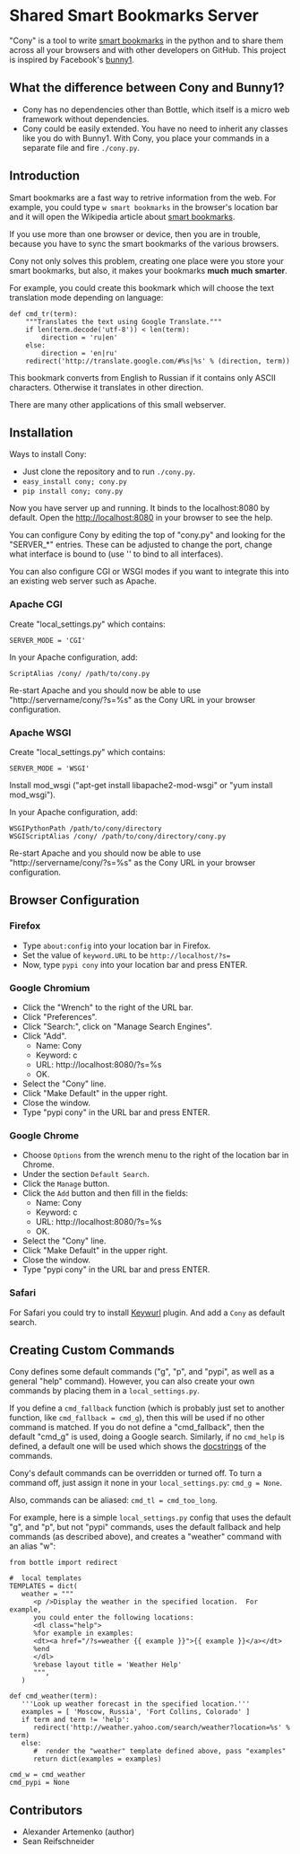 Shared Smart Bookmarks Server
=============================

"Cony" is a tool to write [smart bookmarks][smart-bm] in the python and
to share them across all your browsers and with other developers
on GitHub. This project is inspired by Facebook's [bunny1][].

What the difference between Cony and Bunny1?
--------------------------------------------

* Cony has no dependencies other than Bottle, which itself is a
  micro web framework without dependencies.
* Cony could be easily extended. You have no need to inherit any classes like
  you do with Bunny1. With Cony, you place your commands in a separate
  file and fire `./cony.py`.

Introduction
------------

Smart bookmarks are a fast way to retrive information from the web.
For example, you could type `w smart bookmarks` in the browser's
location bar and it will open the Wikipedia article about
[smart bookmarks][smart-bm].

If you use more than one browser or device, then you are in trouble,
because you have to sync the smart bookmarks of the various browsers.

Cony not only solves this problem, creating one place were you store your
smart bookmarks, but also, it makes your bookmarks **much** **much**
**smarter**.

For example, you could create this bookmark which will choose the
text translation mode depending on language:

    def cmd_tr(term):
        """Translates the text using Google Translate."""
        if len(term.decode('utf-8')) < len(term):
            direction = 'ru|en'
        else:
            direction = 'en|ru'
        redirect('http://translate.google.com/#%s|%s' % (direction, term))

This bookmark converts from English to Russian if it contains only ASCII
characters.  Otherwise it translates in other direction.

There are many other applications of this small webserver.


Installation
------------

Ways to install Cony:

* Just clone the repository and to run `./cony.py`.
* `easy_install cony; cony.py`
* `pip install cony; cony.py`

Now you have server up and running. It binds to the localhost:8080 by
default. Open the <http://localhost:8080> in your browser to see the help.

You can configure Cony by editing the top of "cony.py" and looking for the
"SERVER_*" entries.  These can be adjusted to change the port, change what
interface is bound to (use '' to bind to all interfaces).

You can also configure CGI or WSGI modes if you want to integrate this into
an existing web server such as Apache.

### Apache CGI

Create "local_settings.py" which contains:

    SERVER_MODE = 'CGI'

In your Apache configuration, add:

    ScriptAlias /cony/ /path/to/cony.py

Re-start Apache and you should now be able to use
"http://servername/cony/?s=%s" as the Cony URL in your browser
configuration.

### Apache WSGI

Create "local_settings.py" which contains:

    SERVER_MODE = 'WSGI'

Install mod_wsgi ("apt-get install libapache2-mod-wsgi" or "yum install
mod_wsgi").

In your Apache configuration, add:

    WSGIPythonPath /path/to/cony/directory
    WSGIScriptAlias /cony/ /path/to/cony/directory/cony.py

Re-start Apache and you should now be able to use
"http://servername/cony/?s=%s" as the Cony URL in your browser
configuration.

Browser Configuration
---------------------

### Firefox

* Type `about:config` into your location bar in Firefox.
* Set the value of `keyword.URL` to be `http://localhost/?s=`
* Now, type `pypi cony` into your location bar and press ENTER.

### Google Chromium

* Click the "Wrench" to the right of the URL bar.
* Click "Preferences".
* Click "Search:", click on "Manage Search Engines".
* Click "Add".
   * Name: Cony
   * Keyword: c
   * URL: http://localhost:8080/?s=%s
   * OK.
* Select the "Cony" line.
* Click "Make Default" in the upper right.
* Close the window.
* Type "pypi cony" in the URL bar and press ENTER.


### Google Chrome

* Choose `Options` from the wrench menu to the right of the
location bar in Chrome.
* Under the section `Default Search`.
* Click the `Manage` button.
* Click the `Add` button and then fill in the fields:
   * Name: Cony
   * Keyword: c
   * URL: http://localhost:8080/?s=%s
   * OK.
* Select the "Cony" line.
* Click "Make Default" in the upper right.
* Close the window.
* Type "pypi cony" in the URL bar and press ENTER.

### Safari

For Safari you could try to install [Keywurl][] plugin. And add a `Cony`
as default search.

Creating Custom Commands
------------------------

Cony defines some default commands ("g", "p", and "pypi", as well as a
general "help" command).  However, you can also create your own commands
by placing them in a `local_settings.py`.

If you define a `cmd_fallback` function (which is probably just set to
another function, like `cmd_fallback = cmd_g`), then this will be used if
no other command is matched. If you do not define a "cmd_fallback", then
the default "cmd_g" is used, doing a Google search. Similarly, if no
`cmd_help` is defined, a default one will be used which shows the
[docstrings][] of the commands.

Cony's default commands can be overridden or turned off. To turn a command
off, just assign it none in your `local_settings.py`: `cmd_g = None`.

Also, commands can be aliased: `cmd_tl = cmd_too_long`.

For example, here is a simple `local_settings.py` config that uses the
default "g", and "p", but not "pypi" commands, uses the default fallback
and help commands (as described above), and creates a "weather" command
with an alias "w":

    from bottle import redirect

    #  local templates
    TEMPLATES = dict(
       weather = """
          <p />Display the weather in the specified location.  For example,
          you could enter the following locations:
          <dl class="help">
          %for example in examples:
          <dt><a href="/?s=weather {{ example }}">{{ example }}</a></dt>
          %end
          </dl>
          %rebase layout title = 'Weather Help'
          """,
       )

    def cmd_weather(term):
       '''Look up weather forecast in the specified location.'''
       examples = [ 'Moscow, Russia', 'Fort Collins, Colorado' ]
       if term and term != 'help':
          redirect('http://weather.yahoo.com/search/weather?location=%s' % term)
       else:
          #  render the "weather" template defined above, pass "examples"
          return dict(examples = examples)

    cmd_w = cmd_weather
    cmd_pypi = None


Contributors
------------

* Alexander Artemenko (author)
* Sean Reifschneider

[smart-bm]: http://en.wikipedia.org/wiki/Smart_bookmark
[bunny1]: https://github.com/facebook/bunny1
[Keywurl]: http://alexstaubo.github.com/keywurl/
[docstrings]: http://en.wikipedia.org/wiki/Docstring#Python
